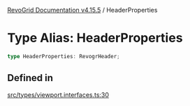 [RevoGrid Documentation v4.15.5](README.md) / HeaderProperties

# Type Alias: HeaderProperties

```ts
type HeaderProperties: RevogrHeader;
```

## Defined in

[src/types/viewport.interfaces.ts:30](https://github.com/revolist/revogrid/blob/e4de5901d3a858ae9e9a420f27ffcd2a33073a79/src/types/viewport.interfaces.ts#L30)
